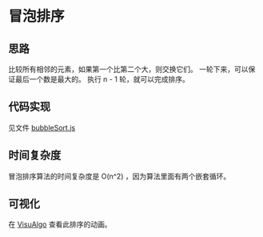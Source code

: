 # 冒泡排序

## 思路

比较所有相邻的元素，如果第一个比第二个大，则交换它们。
一轮下来，可以保证最后一个数是最大的。
执行 n - 1 轮，就可以完成排序。

## 代码实现

见文件 [bubbleSort.js](../bubbleSort.js)

## 时间复杂度

冒泡排序算法的时间复杂度是 O(n^2) ，因为算法里面有两个嵌套循环。

## 可视化

在 [VisuAlgo](https://visualgo.net/en/sorting) 查看此排序的动画。
